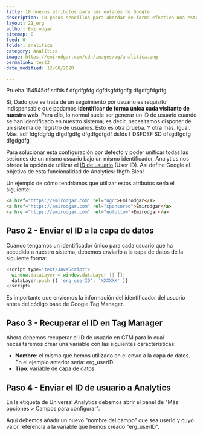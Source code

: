```yaml
---
title: 10 nuevos atributos para los enlaces de Google
description: 10 pasos sencillos para abordar de forma efectiva una estrategia de analítica web.
layout: 21_erg
author: Emirodgar
sitemap: 0
feed: 0
folder: analitica
category: Analítica
image: https://emirodgar.com/cdn/images/og/analitica.png
permalink: test3
date_modified: 12/08/2020

---
```


Prueba 154545df sdfds f dfgdfgfdg dgfdsgfdfgdfg dfgdfgfdgdfg

Sí, Dado que se trata de un seguimiento por usuario es requisito indispensable que podamos **identificar de forma única cada visitante de nuestra web**. Para ello, lo normal suele ser generar un ID de usuario cuando se han identificado en nuestro sistema; es decir, necesitamos disponer de un sistema de registro de usuarios.
Esto es otra prueba. Y otra más. Igual. Más. sdf fdgfdgfdg dfgdfgdfg dfgdfgdfgdf dsfds f DSFDSF SD dfsgdfgdfg dfgdgdfg 

Para solucionar esta configuración por defecto y poder unificar todas las sesiones de un mismo usuario bajo un mismo identificador, Analytics nos ofrece la opción de utilizar el [ID de usuario](https://support.google.com/tagmanager/answer/4565987) (User ID).  Así define Google el objetivo de esta funcionalidad de Analytics: fhgfh
Bien!

Un ejemplo de cómo tendríamos que utilizar estos atributos sería el siguiente:

 ```html     
 <a href="https://emirodgar.com" rel="ugc">Emirodgar</a>
 <a href="https://emirodgar.com" rel="sponsored">Emirodgar</a>
 <a href="https://emirodgar.com" rel="nofollow">Emirodgar</a>
 ```  



## Paso 2 - Enviar el ID a la capa de datos

Cuando tengamos un identificador único para cada usuario que ha accedido a nuestro sistema, debemos enviarlo a la capa de datos de la siguiente forma:

```js
<script type="text/JavaScript"> 
  window.dataLayer = window.dataLayer || [];
  dataLayer.push {( 'erg_userID': 'XXXXXX' )} 
</script>

```

Es importante que enviemos la información del identificador del usuario antes del código base de Google Tag Manager.

## Paso 3 - Recuperar el ID en Tag Manager

Ahora debemos recuperar el ID de usuario en GTM para lo cual necesitaremos crear una variable con las siguientes características:

 - **Nombre**: el mismo que hemos utilizado en el envío a la capa de datos. En el ejemplo anterior sería: erg_userID.
 - **Tipo**: variable de capa de datos.

## Paso 4 - Enviar el ID de usuario a Analytics

En la etiqueta de Universal Analytics debemos abrir el panel de "Más opciones > Campos para configurar".

Aquí debemos añadir un nuevo "nombre del campo" que sea userId y cuyo valor referencia a la variable que hemos creado "erg_userID".
<!--stackedit_data:
eyJoaXN0b3J5IjpbOTUxMTk3MzY4LC02NDIxMTkxODEsMTU1OT
M3NDE1OSwtMTU5MjU4NTMzMSwtODE2Nzk5NDI2LDk3MzQ1MzE3
LDY4MjE1NjU5MCwxMjc1OTU2NjQyLDYwNzg2NTI1MywzNTE3Mj
I0OTIsMTgxMDY1MTUxOCwtNjkyOTg1NDAwLDExMzM4NjQzOTAs
LTEwNDA0NDk1Nyw5MzY5MDUxNDksMTQxMjg2NDE3NywxMzA5Mj
gxNDEyLC0xODAzNzAzNTgzLC04NjQ1ODYxMTIsMTAxODMyMjE5
N119
-->